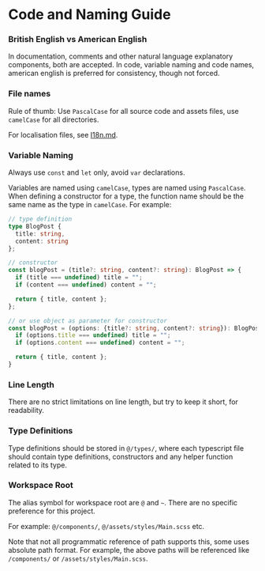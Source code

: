 Code and Naming Guide
==

### British English vs American English

In documentation, comments and other natural language explanatory components, both are accepted.
In code, variable naming and code names, american english is preferred for consistency, though not forced.

### File names

Rule of thumb: Use `PascalCase` for all source code and assets files, use `camelCase` for all directories.

For localisation files, see [I18n.md](/documentation/I18n.md).

### Variable Naming

Always use `const` and `let` only, avoid `var` declarations.

Variables are named using `camelCase`, types are named using `PascalCase`. When defining a constructor for a type, the function name should be the same name as the type in `camelCase`. For example:

```typescript
// type definition
type BlogPost {
  title: string,
  content: string
};

// constructor
const blogPost = (title?: string, content?: string): BlogPost => {
  if (title === undefined) title = "";
  if (content === undefined) content = "";

  return { title, content };
};

// or use object as parameter for constructor
const blogPost = (options: {title?: string, content?: string}): BlogPost => {
  if (options.title === undefined) title = "";
  if (options.content === undefined) content = "";

  return { title, content };
}
```

### Line Length

There are no strict limitations on line length, but try to keep it short, for readability.

### Type Definitions

Type definitions should be stored in `@/types/`, where each typescript file should contain type definitions, constructors and any helper function related to its type.

### Workspace Root

The alias symbol for workspace root are `@` and `~`. There are no specific preference for this project.

For example: `@/components/`, `@/assets/styles/Main.scss` etc.

Note that not all programmatic reference of path supports this, some uses absolute path format. For example, the above paths will be referenced like `/components/` or `/assets/styles/Main.scss`.